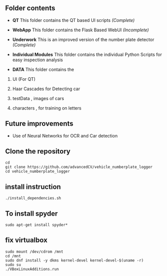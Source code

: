## Folder contents

- **QT**
This folder contains the QT based UI scripts *(Complete)*

- **WebApp**
This folder contains the Flask Based WebUI *(Incomplete)*

- **Underwork**
This is an improved version of the number plate detector *(Complete)*

- **Individual Modules**
This folder contains the individual Python Scripts for easy inspection analysis  

- **DATA**
This folder contains the 

1) UI (For QT)

2) Haar Cascades for Detecting car

3) testData , images of cars

4) characters , for training on letters


## Future improvements

- Use of Neural Networks for OCR and Car detection


## Clone the repository
	cd 
	git clone https://github.com/advancedCV/vehicle_numberplate_logger
	cd vehicle_numberplate_logger
	
## install instruction

	./install_dependencies.sh

## To install spyder 
	sudo apt-get install spyder*


## fix virtualbox

	sudo mount /dev/cdrom /mnt
	cd /mnt
	sudo dnf install -y dkms kernel-devel kernel-devel-$(uname -r)
	sudo su
	./VBoxLinuxAdditions.run

